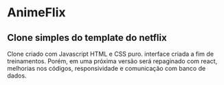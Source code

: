 # AnimeFlix

## Clone simples do template do netflix

Clone criado com Javascript HTML e CSS puro. interface criada a fim de treinamentos. Porém, em uma próxima versão será repaginado com react, melhorias nos códigos, 
responsividade e comunicação com banco de dados.

